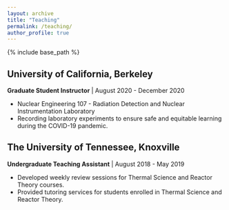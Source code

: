 ```yaml
---
layout: archive
title: "Teaching"
permalink: /teaching/
author_profile: true
---
```

{% include base_path %}
## University of California, Berkeley
**Graduate Student Instructor** | August 2020 - December 2020
* Nuclear Engineering 107 - Radiation Detection and Nuclear Instrumentation Laboratory
* Recording laboratory experiments to ensure safe and equitable learning during the COVID-19 pandemic.

## The University of Tennessee, Knoxville
**Undergraduate Teaching Assistant** | August 2018 - May 2019
* Developed weekly review sessions for Thermal Science and Reactor Theory courses.
* Provided tutoring services for students enrolled in Thermal Science and Reactor Theory.